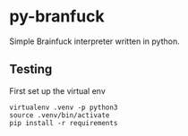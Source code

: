 py-branfuck
===========

Simple Brainfuck interpreter written in python.

Testing
-------

First set up the virtual env

    virtualenv .venv -p python3
    source .venv/bin/activate
    pip install -r requirements

